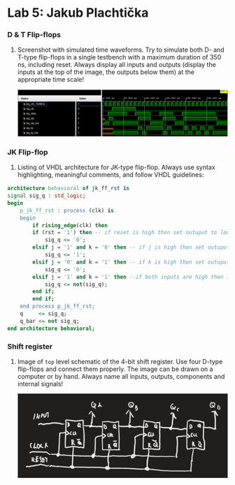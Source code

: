 # Lab 5: Jakub Plachtička

### D & T Flip-flops

1. Screenshot with simulated time waveforms. Try to simulate both D- and T-type flip-flops in a single testbench with a maximum duration of 350 ns, including reset. Always display all inputs and outputs (display the inputs at the top of the image, the outputs below them) at the appropriate time scale!

   ![your figure](images/d_t_simulation.PNG)

### JK Flip-flop

1. Listing of VHDL architecture for JK-type flip-flop. Always use syntax highlighting, meaningful comments, and follow VHDL guidelines:

```vhdl
architecture behavioral of jk_ff_rst is
signal sig_q : std_logic;
begin
    p_jk_ff_rst : process (clk) is
    begin
        if rising_edge(clk) then 
        if (rst = '1') then -- if reset is high then set outuput to low
            sig_q <= '0';
        elsif j = '1' and k = '0' then -- if j is high then set outuput to high
            sig_q <= '1';
        elsif j = '0' and k = '1' then -- if k is high then set outuput to low
            sig_q <= '0';    
        elsif j = '1' and k = '1' then --if both inputs are high then invert the output
            sig_q <= not(sig_q);   
        end if;
        end if;
    end process p_jk_ff_rst;
    q     <= sig_q;
    q_bar <= not sig_q;
end architecture behavioral;
```

### Shift register

1. Image of `top` level schematic of the 4-bit shift register. Use four D-type flip-flops and connect them properly. The image can be drawn on a computer or by hand. Always name all inputs, outputs, components and internal signals!

   ![drawing](images/drawing.png)
